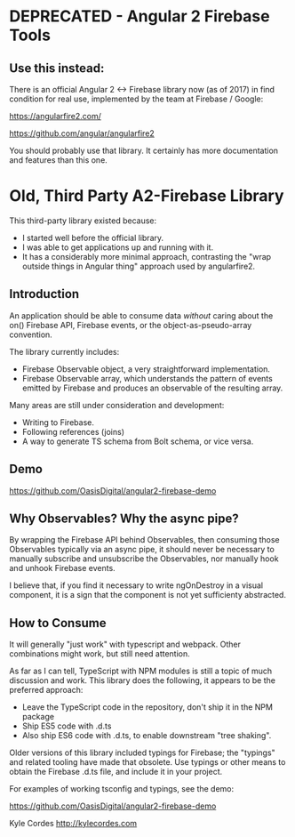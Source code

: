 # DEPRECATED - Angular 2 Firebase Tools

## Use this instead:

There is an official Angular 2 <-> Firebase library now (as of 2017) in find
condition for real use, implemented by the team at Firebase / Google:

https://angularfire2.com/

https://github.com/angular/angularfire2

You should probably use that library. It certainly has more documentation
and features than this one.

# Old, Third Party A2-Firebase Library

This third-party library existed because:

* I started well before the official library.
* I was able to get applications up and running with it.
* It has a considerably more minimal approach, contrasting the
  "wrap outside things in Angular thing"
  approach used by angularfire2.

## Introduction

An application should be able to consume data *without* caring
about the on() Firebase API, Firebase events, or the
object-as-pseudo-array convention.

The library currently includes:

* Firebase Observable object, a very straightforward implementation.
* Firebase Observable array, which understands the pattern of events emitted
  by Firebase and produces an observable of the resulting array.

Many areas are still under consideration and development:

* Writing to Firebase.
* Following references (joins)
* A way to generate TS schema from Bolt schema, or vice versa.

## Demo

https://github.com/OasisDigital/angular2-firebase-demo

## Why Observables? Why the async pipe?

By wrapping the Firebase API behind Observables,
then consuming those Observables typically via an async pipe,
it should never be necessary to manually subscribe
and unsubscribe the Observables,
nor manually hook and unhook Firebase events.

I believe that, if you find it necessary to write ngOnDestroy in a visual component,
it is a sign that the component is not yet sufficienty abstracted.

## How to Consume

It will generally "just work" with typescript and webpack.
Other combinations might work, but still need attention.

As far as I can tell, TypeScript with NPM modules is still a topic of much
discussion and work. This library does the following,
it appears to be the preferred approach:

* Leave the TypeScript code in the repository, don't ship it in the NPM package
* Ship ES5 code with .d.ts
* Also ship ES6 code with .d.ts, to enable downstream "tree shaking".

Older versions of this library included typings for Firebase;
the "typings" and related tooling have made that obsolete.
Use typings or other means to obtain the Firebase .d.ts file,
and include it in your project.

For examples of working tsconfig and typings, see the demo:

https://github.com/OasisDigital/angular2-firebase-demo


Kyle Cordes
http://kylecordes.com
